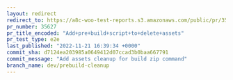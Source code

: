 ```yaml
---
layout: redirect
redirect_to: https://a8c-woo-test-reports.s3.amazonaws.com/public/pr/35627/e2e/index.html
pr_number: 35627
pr_title_encoded: "Add+pre+build+script+to+delete+assets"
pr_test_type: e2e
last_published: "2022-11-21 16:39:34 +0000"
commit_sha: d7124ea203985a0649412d07ccad3b0baa667791
commit_message: "Add assets cleanup for build zip command"
branch_name: dev/prebuild-cleanup
---
```

